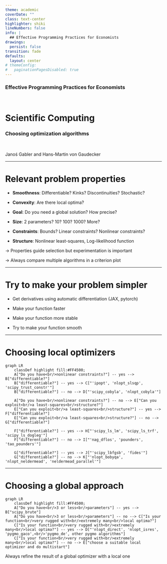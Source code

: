 ```yaml
---
theme: academic
coverDate: ""
class: text-center
highlighter: shiki
lineNumbers: false
info: |
  ## Effective Programming Practices for Economists
drawings:
  persist: false
transition: fade
defaults:
  layout: center
# themeConfig:
#   paginationPagesDisabled: true
---
```


### Effective Programming Practices for Economists

<br/>

# Scientific Computing

### Choosing optimization algorithms

<br/>

Janoś Gabler and Hans-Martin von Gaudecker

---

# Relevant problem properties

- **Smoothness**: Differentiable? Kinks? Discontinuities? Stochastic?

- **Convexity**: Are there local optima?

- **Goal**: Do you need a global solution? How precise?

- **Size**: 2 parameters? 10? 100? 1000? More?

- **Constraints**: Bounds? Linear constraints? Nonlinear constraints?

- **Structure**: Nonlinear least-squares, Log-likelihood function

$\rightarrow$ Properties guide selection but experimentation is important

$\rightarrow$ Always compare multiple algorithms in a criterion plot

---

# Try to make your problem simpler


- Get derivatives using automatic differentiation (JAX, pytorch)

- Make your function faster

- Make your function more stable

- Try to make your function smooth

---

# Choosing local optimizers

```mermaid {theme: 'dark', scale: 0.6}
graph LR
    classDef highlight fill:#FF4500;
    A["Do you have<br/>nonlinear constraints?"] -- yes --> B["differentiable?"]
    B["differentiable?"] -- yes --> C["'ipopt', 'nlopt_slsqp', 'scipy_trust_constr'"]
    B["differentiable?"] -- no --> D["'scipy_cobyla', 'nlopt_cobyla'"]

    A["Do you have<br/>nonlinear constraints?"] -- no --> E["Can you exploit<br/>a least-squares<br/>structure?"]
    E["Can you exploit<br/>a least-squares<br/>structure?"] -- yes --> F["differentiable?"]
    E["Can you exploit<br/>a least-squares<br/>structure?"] -- no --> G["differentiable?"]

    F["differentiable?"] -- yes --> H["'scipy_ls_lm', 'scipy_ls_trf', 'scipy_ls_dogleg'"]
    F["differentiable?"] -- no --> I["'nag_dflos', 'pounders', 'tao_pounders'"]

    G["differentiable?"] -- yes --> J["'scipy_lbfgsb', 'fides'"]
    G["differentiable?"] -- no --> K["'nlopt_bobyqa', 'nlopt_neldermead', 'neldermead_parallel'"]
```

---

# Choosing a global approach

```mermaid {theme: 'dark', scale: 0.6}
graph LR
    classDef highlight fill:#FF4500;
    A["Do you have<br/>3 or less<br/>parameters"] -- yes --> B["scipy_brute"]
    A["Do you have<br/>3 or less<br/>parameters"] -- no --> C["Is your function<br/>very rugged with<br/>extremely many<br/>local optima?"]
    C["Is your function<br/>very rugged with<br/>extremely many<br/>local optima?"] -- yes --> D["'nlopt_direct', 'nlopt_isres', 'pygmo_gaco',<br/>'pygmo_de', other pygmo algorithms"]
    C["Is your function<br/>very rugged with<br/>extremely many<br/>local optima?"] -- no --> E["choose a suitable local optimizer and do multistart"]
```

Always refine the result of a global optimizer with a local one
